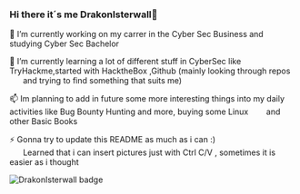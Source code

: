 ### Hi there it´s me DrakonIsterwall👋

<!--
**DrakonIsterwall/DrakonIsterwall** is a ✨ _special_ ✨ repository because its `README.md` (this file) appears on your GitHub profile.

Here are some ideas to get you started:

- 🔭 I’m currently working on ...
- 🌱 I’m currently learning ...
- 👯 I’m looking to collaborate on ...
- 🤔 I’m looking for help with ...
- 💬 Ask me about ...
- 📫 How to reach me: ...
- 😄 Pronouns: ...
- ⚡ Fun fact: ...
-->

🔭 I’m currently working on my carrer in the Cyber Sec Business and studying Cyber Sec Bachelor

🌱 I’m currently learning a lot of different stuff in CyberSec like TryHackme,started with HacktheBox ,Github (mainly looking through repos 
      and trying to find something that suits me)

📫 Im planning to add in future some more interesting things into my daily activities like Bug Bounty Hunting and more, buying some Linux        and other Basic Books
   
⚡ Gonna try to update this README as much as i can :) <br>      Learned that i can insert pictures just with Ctrl C/V , sometimes it is easier as i thought 

![DrakonIsterwall badge](https://github.com/DrakonIsterwall/DrakonIsterwall/assets/117237001/6057915c-b47c-416f-a215-182923a38431) 
